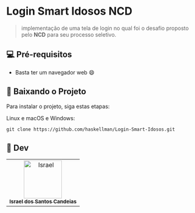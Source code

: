 # Login Smart Idosos NCD

> implementação de uma tela de login no qual foi o desafio proposto pelo **NCD** para seu processo seletivo.

## 💻 Pré-requisitos

* Basta ter um navegador web 😄

## 🚀 Baixando o Projeto

Para instalar o projeto, siga estas etapas:

Linux e macOS e Windows:
```
git clone https://github.com/haskellman/Login-Smart-Idosos.git
```

## 🤝 Dev

<table>
  <tr>
    <td align="center">
      <a href="#">
        <img src="https://avatars.githubusercontent.com/u/85272814?v=4" width="100px;" alt="Israel"/><br>
        <sub>
          <b>Israel dos Santos Candeias</b>
        </sub>
      </a>
    </td>
  </tr>
</table>
